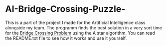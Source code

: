 # AI-Bridge-Crossing-Puzzle-
This is a part of the project I made for the Artificial Intelligence class alongside my team. The programm finds the best solution in a very sort time for the [Bridge Crossing Problem](https://en.wikipedia.org/wiki/Bridge_and_torch_problem) using the A star algorithm. You can read the README.txt file to see how it works and use it yourself. 
